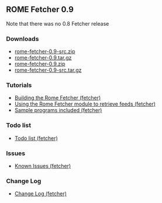 ## ROME Fetcher 0.9

Note that there was no 0.8 Fetcher release

### Downloads

-   [rome-fetcher-0.9-src.zip](./rome-fetcher-0.9-src.zip)
-   [rome-fetcher-0.9.tar.gz](./rome-fetcher-0.9.tar.gz)
-   [rome-fetcher-0.9.zip](./rome-fetcher-0.9.zip)
-   [rome-fetcher-0.9-src.tar.gz](./rome-fetcher-0.9-src.tar.gz)

### Tutorials

-   [Building the Rome Fetcher
    (fetcher)](../BuildingTheRomeFetcher.html)
-   [Using the Rome Fetcher module to retrieve feeds
    (fetcher)](../UsingTheRomeFetcherModuleToRetrieveFeeds.html)
-   [Sample programs included (fetcher)](../SampleProgramsIncluded.html)

### Todo list

-   [Todo list (fetcher)](../TodoList.html)

### Issues

-   [Known Issues (fetcher)](../KnownIssues.html)

### Change Log

-   [Change Log (fetcher)](../ChangeLog.html)
